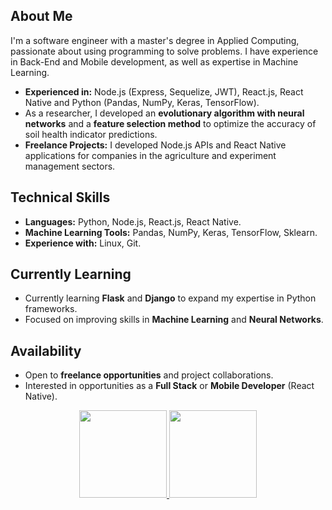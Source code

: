 <div>
    <div align=left>
        <h2>About Me</h2>
        <p>I'm a software engineer with a master's degree in Applied Computing, passionate about using programming to solve problems.
            I have experience in Back-End and Mobile development, as well as expertise in Machine
            Learning.</p>
        <ul>
            <li><strong>Experienced in:</strong> Node.js (Express,
                Sequelize, JWT), React.js, React Native and Python (Pandas, NumPy, Keras, TensorFlow).</li>
            <li>As a researcher, I developed an <strong>evolutionary algorithm with neural networks</strong> and a
                <strong>feature selection method</strong> to optimize the accuracy of soil health indicator predictions.
            </li>
            <li><strong>Freelance Projects:</strong> I developed Node.js APIs and React Native applications for
                companies in the agriculture and experiment management sectors.</li>
        </ul>
        <h2>Technical Skills</h2>
        <ul>
            <li><strong>Languages:</strong> Python, Node.js, React.js, React Native.</li>
            <li><strong>Machine Learning Tools:</strong> Pandas, NumPy, Keras, TensorFlow, Sklearn.</li>
            <li><strong>Experience with:</strong> Linux, Git.</li>
        </ul>
        <h2>Currently Learning </h2>
        <ul>
            <li>Currently learning <strong>Flask</strong> and <strong>Django</strong> to expand my expertise in Python
                frameworks.</li>
            <li>Focused on improving skills in <strong>Machine Learning</strong> and <strong>Neural Networks</strong>.
            </li>
        </ul>
        <h2>Availability </h2>
        <ul>
            <li>Open to <strong>freelance opportunities</strong> and project collaborations.</li>
            <li>Interested in opportunities as a <strong>Full Stack</strong> or <strong>Mobile Developer</strong>
                (React Native).</li>
        </ul>
    </div>
    <div align="center">
        <a href="https://github.com/Renannr">
            <img height="140em"
                src="https://github-readme-stats.vercel.app/api?username=Renannr&show_icons=true&theme=dark&include_all_commits=true&count_private=true" />
            <img height="140em"
                src="https://github-readme-stats.vercel.app/api/top-langs/?username=Renannr&layout=compact&langs_count=7&theme=dark" />
    </div>
</div>
